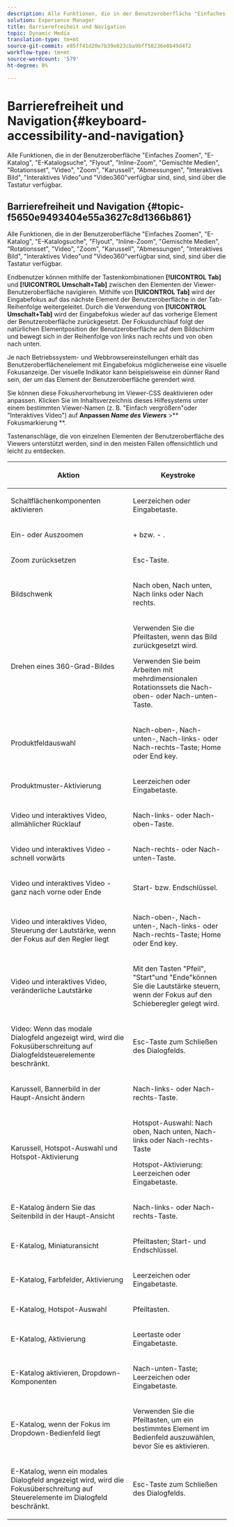 ```yaml
---
description: Alle Funktionen, die in der Benutzeroberfläche "Einfaches Zoomen", "E-Katalog", "E-Katalog-Suche", "Flyout", "Inline-Zoom", "Gemischte Medien", "Rotationsset", "Video", "Zoom", "Abmessungen", "Karussell", "Interaktives Bild", "Interaktives Video"und "Video360"verfügbar sind, sind, sind über die Tastatur verfügbar.
solution: Experience Manager
title: Barrierefreiheit und Navigation
topic: Dynamic Media
translation-type: tm+mt
source-git-commit: e85ff41d20e7b39e023cba9bff58236e8b49d4f2
workflow-type: tm+mt
source-wordcount: '579'
ht-degree: 0%

---
```



# Barrierefreiheit und Navigation{#keyboard-accessibility-and-navigation}

Alle Funktionen, die in der Benutzeroberfläche &quot;Einfaches Zoomen&quot;, &quot;E-Katalog&quot;, &quot;E-Katalogsuche&quot;, &quot;Flyout&quot;, &quot;Inline-Zoom&quot;, &quot;Gemischte Medien&quot;, &quot;Rotationsset&quot;, &quot;Video&quot;, &quot;Zoom&quot;, &quot;Karussell&quot;, &quot;Abmessungen&quot;, &quot;Interaktives Bild&quot;, &quot;Interaktives Video&quot;und &quot;Video360&quot;verfügbar sind, sind, sind über die Tastatur verfügbar.

<!-- Updated June 1, 2020 from https://wiki.corp.adobe.com/pages/viewpage.action?spaceKey=scene7qa&title=s7Viewers%2C+S7SDK%2C+S7OnDemand+Release+Notes - Contact is Sasha -->

## Barrierefreiheit und Navigation {#topic-f5650e9493404e55a3627c8d1366b861}

Alle Funktionen, die in der Benutzeroberfläche &quot;Einfaches Zoomen&quot;, &quot;E-Katalog&quot;, &quot;E-Katalogsuche&quot;, &quot;Flyout&quot;, &quot;Inline-Zoom&quot;, &quot;Gemischte Medien&quot;, &quot;Rotationsset&quot;, &quot;Video&quot;, &quot;Zoom&quot;, &quot;Karussell&quot;, &quot;Abmessungen&quot;, &quot;Interaktives Bild&quot;, &quot;Interaktives Video&quot;und &quot;Video360&quot;verfügbar sind, sind, sind über die Tastatur verfügbar.

Endbenutzer können mithilfe der Tastenkombinationen **[!UICONTROL Tab]** und **[!UICONTROL Umschalt+Tab]** zwischen den Elementen der Viewer-Benutzeroberfläche navigieren. Mithilfe von **[!UICONTROL Tab]** wird der Eingabefokus auf das nächste Element der Benutzeroberfläche in der Tab-Reihenfolge weitergeleitet. Durch die Verwendung von **[!UICONTROL Umschalt+Tab]** wird der Eingabefokus wieder auf das vorherige Element der Benutzeroberfläche zurückgesetzt. Der Fokusdurchlauf folgt der natürlichen Elementposition der Benutzeroberfläche auf dem Bildschirm und bewegt sich in der Reihenfolge von links nach rechts und von oben nach unten.

Je nach Betriebssystem- und Webbrowsereinstellungen erhält das Benutzeroberflächenelement mit Eingabefokus möglicherweise eine visuelle Fokusanzeige. Der visuelle Indikator kann beispielsweise ein dünner Rand sein, der um das Element der Benutzeroberfläche gerendert wird.

Sie können diese Fokushervorhebung im Viewer-CSS deaktivieren oder anpassen. Klicken Sie im Inhaltsverzeichnis dieses Hilfesystems unter einem bestimmten Viewer-Namen (z. B. &quot;Einfach vergrößern&quot;oder &quot;Interaktives Video&quot;) auf **Anpassen *Name des Viewers*** >** Fokusmarkierung **.

Tastenanschläge, die von einzelnen Elementen der Benutzeroberfläche des Viewers unterstützt werden, sind in den meisten Fällen offensichtlich und leicht zu entdecken.

<table id="table_8C49100412224324BF1DBF7FDFDCCBF8"> 
 <thead> 
  <tr> 
   <th colname="col1" class="entry"> <p>Aktion </p> </th> 
   <th colname="col2" class="entry"> <p>Keystroke </p> </th> 
  </tr> 
 </thead>
 <tbody> 
  <tr> 
   <td colname="col1"> <p>Schaltflächenkomponenten aktivieren </p> </td> 
   <td colname="col2"> <p>Leerzeichen oder Eingabetaste. </p> </td> 
  </tr> 
  <tr> 
   <td colname="col1"> <p>Ein- oder Auszoomen </p> </td> 
   <td colname="col2"> <p> <span class="uicontrol"> +  </span> bzw.  <span class="uicontrol"> -  </span>. </p> </td> 
  </tr> 
  <tr> 
   <td colname="col1"> <p>Zoom zurücksetzen </p> </td> 
   <td colname="col2"> <p>Esc-Taste. </p> </td> 
  </tr> 
  <tr> 
   <td colname="col1"> <p>Bildschwenk </p> </td> 
   <td colname="col2"> <p>Nach oben, Nach unten, Nach links oder Nach rechts. </p> </td> 
  </tr> 
  <tr> 
   <td colname="col1"> <p>Drehen eines 360-Grad-Bildes </p> </td> 
   <td colname="col2"> <p>Verwenden Sie die Pfeiltasten, wenn das Bild zurückgesetzt wird. </p> <p>Verwenden Sie beim Arbeiten mit mehrdimensionalen Rotationssets die Nach-oben- oder Nach-unten-Taste. </p> </td> 
  </tr> 
  <tr> 
   <td colname="col1"> <p>Produktfeldauswahl </p> </td> 
   <td colname="col2"> <p>Nach-oben-, Nach-unten-, Nach-links- oder Nach-rechts-Taste; Home oder End key. </p> </td> 
  </tr> 
  <tr> 
   <td colname="col1"> <p>Produktmuster-Aktivierung </p> </td> 
   <td colname="col2"> <p>Leerzeichen oder Eingabetaste. </p> </td> 
  </tr> 
  <tr> 
   <td colname="col1"> <p>Video und interaktives Video, allmählicher Rücklauf </p> </td> 
   <td colname="col2"> <p>Nach-links- oder Nach-oben-Taste. </p> </td> 
  </tr> 
  <tr> 
   <td colname="col1"> <p>Video und interaktives Video - schnell vorwärts </p> </td> 
   <td colname="col2"> <p>Nach-rechts- oder Nach-unten-Taste. </p> </td> 
  </tr> 
  <tr> 
   <td colname="col1"> <p>Video und interaktives Video - ganz nach vorne oder Ende </p> </td> 
   <td colname="col2"> <p>Start- bzw. Endschlüssel. </p> </td> 
  </tr> 
  <tr> 
   <td colname="col1"> <p>Video und interaktives Video, Steuerung der Lautstärke, wenn der Fokus auf den Regler liegt </p> </td> 
   <td colname="col2"> <p>Nach-oben-, Nach-unten-, Nach-links- oder Nach-rechts-Taste; Home oder End key. </p> </td> 
  </tr> 
  <tr> 
   <td colname="col1"> <p>Video und interaktives Video, veränderliche Lautstärke </p> </td> 
   <td colname="col2"> <p>Mit den Tasten "Pfeil", "Start"und "Ende"können Sie die Lautstärke steuern, wenn der Fokus auf den Schieberegler gelegt wird. </p> </td> 
  </tr> 
  <tr> 
   <td colname="col1"> <p>Video: Wenn das modale Dialogfeld angezeigt wird, wird die Fokusüberschreitung auf Dialogfeldsteuerelemente beschränkt. </p> </td> 
   <td colname="col2"> <p>Esc-Taste zum Schließen des Dialogfelds. </p> </td> 
  </tr> 
  <tr> 
   <td colname="col1"> <p>Karussell, Bannerbild in der Haupt-Ansicht ändern </p> </td> 
   <td colname="col2"> <p>Nach-links- oder Nach-rechts-Taste. </p> </td> 
  </tr> 
  <tr> 
   <td colname="col1"> <p>Karussell, Hotspot-Auswahl und Hotspot-Aktivierung </p> </td> 
   <td colname="col2"> <p>Hotspot-Auswahl: Nach oben, Nach unten, Nach-links oder Nach-rechts-Taste </p> <p>Hotspot-Aktivierung: Leerzeichen oder Eingabetaste. </p> </td> 
  </tr> 
  <tr> 
   <td colname="col1"> <p>E-Katalog ändern Sie das Seitenbild in der Haupt-Ansicht </p> </td> 
   <td colname="col2"> <p> Nach-links- oder Nach-rechts-Taste. </p> </td> 
  </tr> 
  <tr> 
   <td colname="col1"> <p>E-Katalog, Miniaturansicht </p> </td> 
   <td colname="col2"> <p>Pfeiltasten; Start- und Endschlüssel. </p> </td> 
  </tr> 
  <tr> 
   <td colname="col1"> <p>E-Katalog, Farbfelder, Aktivierung </p> </td> 
   <td colname="col2"> <p>Leerzeichen oder Eingabetaste. </p> </td> 
  </tr> 
  <tr> 
   <td colname="col1"> <p>E-Katalog, Hotspot-Auswahl </p> </td> 
   <td colname="col2"> <p>Pfeiltasten. </p> </td> 
  </tr> 
  <tr> 
   <td colname="col1"> <p>E-Katalog, Aktivierung </p> </td> 
   <td colname="col2"> <p>Leertaste oder Eingabetaste. </p> </td> 
  </tr> 
  <tr> 
   <td colname="col1"> <p>E-Katalog aktivieren, Dropdown-Komponenten </p> </td> 
   <td colname="col2"> <p> Nach-unten-Taste; Leerzeichen oder Eingabetaste. </p> </td> 
  </tr> 
  <tr> 
   <td colname="col1"> <p>E-Katalog, wenn der Fokus im Dropdown-Bedienfeld liegt </p> </td> 
   <td colname="col2"> <p>Verwenden Sie die Pfeiltasten, um ein bestimmtes Element im Bedienfeld auszuwählen, bevor Sie es aktivieren. </p> </td> 
  </tr> 
  <tr> 
   <td colname="col1"> <p>E-Katalog, wenn ein modales Dialogfeld angezeigt wird, wird die Fokusüberschreitung auf Steuerelemente im Dialogfeld beschränkt. </p> </td> 
   <td colname="col2"> <p>Esc-Taste zum Schließen des Dialogfelds. </p> </td> 
  </tr> 
 </tbody> 
</table>

